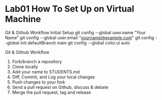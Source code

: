 # Lab01 How To Set Up on Virtual Machine
Git & Github Workflow
Initial Setup
git config --global user.name "Your Name"
git config --global user.email “yourname@example.com"
git config --global init.defaultBranch main
git config --global color.ui auto

Git & Github Workflow
1. Fork/branch a repository
2. Clone locally
3. Add your name to STUDENTS.md
4. Diff, Commit, and Log your local changes
5. Push changes to your fork
6. Send a pull request on Github, discuss & debate
7. Merge the pull request, tag and release
